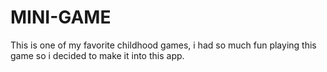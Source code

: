 # MINI-GAME
This is one of my favorite childhood games, i had so much fun playing this game so i decided to make it into this app.
